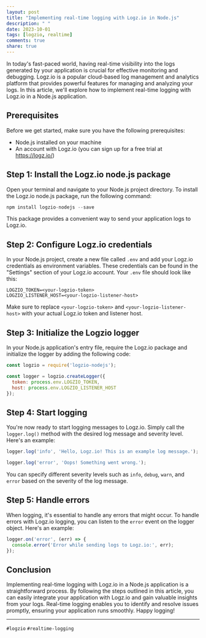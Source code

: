 ```yaml
---
layout: post
title: "Implementing real-time logging with Logz.io in Node.js"
description: " "
date: 2023-10-01
tags: [logzio, realtime]
comments: true
share: true
---
```


In today's fast-paced world, having real-time visibility into the logs generated by your application is crucial for effective monitoring and debugging. Logz.io is a popular cloud-based log management and analytics platform that provides powerful features for managing and analyzing your logs. In this article, we'll explore how to implement real-time logging with Logz.io in a Node.js application.

## Prerequisites
Before we get started, make sure you have the following prerequisites:

- Node.js installed on your machine
- An account with Logz.io (you can sign up for a free trial at https://logz.io/)

## Step 1: Install the Logz.io node.js package

Open your terminal and navigate to your Node.js project directory. To install the Logz.io node.js package, run the following command:

```javascript
npm install logzio-nodejs --save
```

This package provides a convenient way to send your application logs to Logz.io.

## Step 2: Configure Logz.io credentials

In your Node.js project, create a new file called `.env` and add your Logz.io credentials as environment variables. These credentials can be found in the "Settings" section of your Logz.io account. Your `.env` file should look like this:

```plaintext
LOGZIO_TOKEN=<your-logzio-token>
LOGZIO_LISTENER_HOST=<your-logzio-listener-host>
```

Make sure to replace `<your-logzio-token>` and `<your-logzio-listener-host>` with your actual Logz.io token and listener host.

## Step 3: Initialize the Logzio logger

In your Node.js application's entry file, require the Logz.io package and initialize the logger by adding the following code:

```javascript
const logzio = require('logzio-nodejs');

const logger = logzio.createLogger({
  token: process.env.LOGZIO_TOKEN,
  host: process.env.LOGZIO_LISTENER_HOST
});
```

## Step 4: Start logging

You're now ready to start logging messages to Logz.io. Simply call the `logger.log()` method with the desired log message and severity level. Here's an example:

```javascript
logger.log('info', 'Hello, Logz.io! This is an example log message.');

logger.log('error', 'Oops! Something went wrong.');
```

You can specify different severity levels such as `info`, `debug`, `warn`, and `error` based on the severity of the log message.

## Step 5: Handle errors

When logging, it's essential to handle any errors that might occur. To handle errors with Logz.io logging, you can listen to the `error` event on the logger object. Here's an example:

```javascript
logger.on('error', (err) => {
  console.error('Error while sending logs to Logz.io:', err);
});
```

## Conclusion

Implementing real-time logging with Logz.io in a Node.js application is a straightforward process. By following the steps outlined in this article, you can easily integrate your application with Logz.io and gain valuable insights from your logs. Real-time logging enables you to identify and resolve issues promptly, ensuring your application runs smoothly. Happy logging!

---

`#logzio` `#realtime-logging`